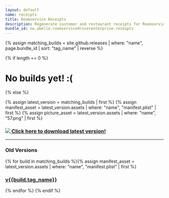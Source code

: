```yaml
---
layout: default
name: receipts
title: Roomservice Receipts
description: Regenerate customer and restaurant receipts for Roomservice
bundle_id: no.abello.roomservicedriverenterprise-receipts
---
```

{% assign matching_builds = site.github.releases | where: "name", page.bundle_id | sort: "tag_name" | reverse %}

{% if length == 0 %}
<h1 class="center">No builds yet! :(</h1>
{% else %}

{% assign latest_version = matching_builds | first %}
{% assign manifest_asset = latest_version.assets | where: "name", "manifest.plist" | first %}
{% assign picture_asset = latest_version.assets | where: "name", "57.png" | first %}

<h3 class="center">
	<a class="btn install" href="itms-services://?action=download-manifest&url={{ manifest_asset.browser_download_url }}" style="text-align: center;">
    	<img src="{{ picture_asset.browser_download_url }}"/>
    	Click here to download latest version!
	</a>
</h3>

---
<h3 class="center">
Old Versions
</h3>
{% for build in matching_builds %}{% assign manifest_asset = latest_version.assets | where: "name", "manifest.plist" | first %}
<h3 class="center"><a href="itms-services://?action=download-manifest&url={{ manifest_asset.browser_download_url }}">v{{build.tag_name}}</a></h3>{% endfor %}
{% endif %}
